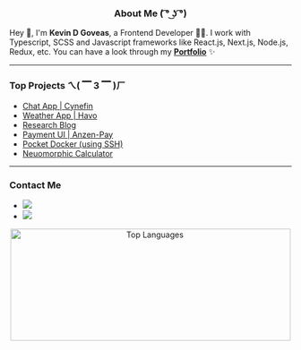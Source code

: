 <h3 align="center">
   About Me ( ͡° ͜ʖ ͡°)
</h3>

Hey 👋, I'm **Kevin D Goveas**, a Frontend Developer 🧑‍💻. I work with Typescript, SCSS and Javascript frameworks like React.js, Next.js, Node.js, Redux, etc.
You can have a look through my **[Portfolio](https://kanae-portfolio.vercel.app/)** ✨

---

### Top Projects ㄟ( ▔ 3 ▔ )ㄏ

- [Chat App | Cynefin](https://github.com/kevkanae/Chat-App) 
- [Weather App | Havo](https://github.com/kevkanae/havo-weather-app)
- [Research Blog](https://github.com/kevkanae/BloggerWeb)
- [Payment UI | Anzen-Pay](https://github.com/kevkanae/anzen-pay)
- [Pocket Docker (using SSH)](https://github.com/kevkanae/pocket_docker)
- [Neuomorphic Calculator](https://github.com/kevkanae/Flutter-Calculator)

---

### Contact Me

- <a href="mailto:kevdanngovead@gmail.com"><img src="https://img.shields.io/badge/Gmail-D14836?style=for-the-badge&logo=gmail&logoColor=white"></a>
- <a href="https://www.linkedin.com/in/kevkanae"><img src="https://img.shields.io/badge/LinkedIn-0077B5?style=for-the-badge&logo=linkedin&logoColor=white"></a>

<p align="center">
   <img src="https://github-readme-stats.vercel.app/api/top-langs/?username=kevkanae&layout=compact&hide=html" alt="Top Languages"  width="500" height="200" />
</p>
